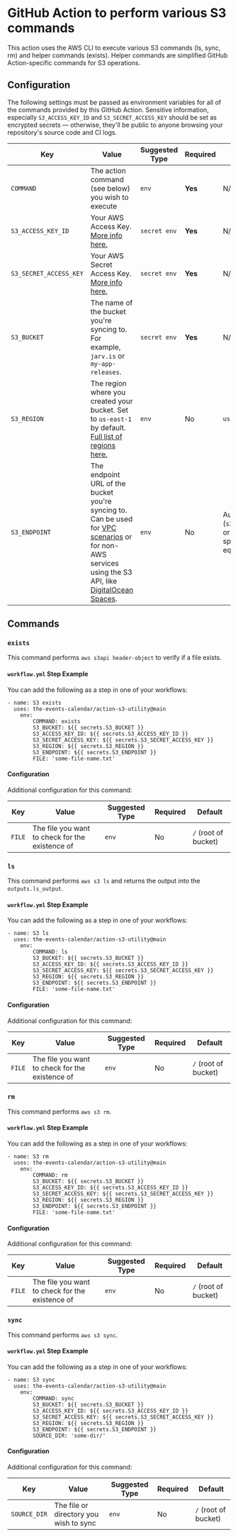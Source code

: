 # GitHub Action to perform various S3 commands

This action uses the AWS CLI to execute various S3 commands (ls, sync, rm) and helper commands (exists). Helper commands are simplified GitHub Action-specific commands for S3 operations.

## Configuration

The following settings must be passed as environment variables for all
of the commands provided by this GitHub Action. Sensitive information, especially `S3_ACCESS_KEY_ID` and
`S3_SECRET_ACCESS_KEY` should be set as encrypted secrets — otherwise,
they'll be public to anyone browsing your repository's source code and
CI logs.

| Key | Value | Suggested Type | Required | Default |
| ------------- | ------------- | ------------- | ------------- | ------------- |
| `COMMAND` | The action command (see below) you wish to execute | `env` | **Yes** | N/A |
| `S3_ACCESS_KEY_ID` | Your AWS Access Key. [More info here.](https://docs.aws.amazon.com/general/latest/gr/managing-aws-access-keys.html) | `secret env` | **Yes** | N/A |
| `S3_SECRET_ACCESS_KEY` | Your AWS Secret Access Key. [More info here.](https://docs.aws.amazon.com/general/latest/gr/managing-aws-access-keys.html) | `secret env` | **Yes** | N/A |
| `S3_BUCKET` | The name of the bucket you're syncing to. For example, `jarv.is` or `my-app-releases`. | `secret env` | **Yes** | N/A |
| `S3_REGION` | The region where you created your bucket. Set to `us-east-1` by default. [Full list of regions here.](https://docs.aws.amazon.com/AWSEC2/latest/UserGuide/using-regions-availability-zones.html#concepts-available-regions) | `env` | No | `us-east-1` |
| `S3_ENDPOINT` | The endpoint URL of the bucket you're syncing to. Can be used for [VPC scenarios](https://aws.amazon.com/blogs/aws/new-vpc-endpoint-for-amazon-s3/) or for non-AWS services using the S3 API, like [DigitalOcean Spaces](https://www.digitalocean.com/community/tools/adapting-an-existing-aws-s3-application-to-digitalocean-spaces). | `env` | No | Automatic (`s3.amazonaws.com` or AWS's region-specific equivalent) |


## Commands

### `exists`

This command performs `aws s3api header-object` to verify if a file exists.

#### `workflow.yml` Step Example

You can add the following as a step in one of your workflows:

```
- name: S3 exists
  uses: the-events-calendar/action-s3-utility@main
	env:
		COMMAND: exists
		S3_BUCKET: ${{ secrets.S3_BUCKET }}
		S3_ACCESS_KEY_ID: ${{ secrets.S3_ACCESS_KEY_ID }}
		S3_SECRET_ACCESS_KEY: ${{ secrets.S3_SECRET_ACCESS_KEY }}
		S3_REGION: ${{ secrets.S3_REGION }}
		S3_ENDPOINT: ${{ secrets.S3_ENDPOINT }}
		FILE: 'some-file-name.txt'
```

#### Configuration

Additional configuration for this command:

| Key | Value | Suggested Type | Required | Default |
| ------------- | ------------- | ------------- | ------------- | ------------- |
| `FILE` | The file you want to check for the existence of | `env` | No | `/` (root of bucket) |

### `ls`

This command performs `aws s3 ls` and returns the output into the `outputs.ls_output`.

#### `workflow.yml` Step Example

You can add the following as a step in one of your workflows:

```
- name: S3 ls
  uses: the-events-calendar/action-s3-utility@main
	env:
		COMMAND: ls
		S3_BUCKET: ${{ secrets.S3_BUCKET }}
		S3_ACCESS_KEY_ID: ${{ secrets.S3_ACCESS_KEY_ID }}
		S3_SECRET_ACCESS_KEY: ${{ secrets.S3_SECRET_ACCESS_KEY }}
		S3_REGION: ${{ secrets.S3_REGION }}
		S3_ENDPOINT: ${{ secrets.S3_ENDPOINT }}
		FILE: 'some-file-name.txt'
```

#### Configuration

Additional configuration for this command:

| Key | Value | Suggested Type | Required | Default |
| ------------- | ------------- | ------------- | ------------- | ------------- |
| `FILE` | The file you want to check for the existence of | `env` | No | `/` (root of bucket) |

### `rm`

This command performs `aws s3 rm`.

#### `workflow.yml` Step Example

You can add the following as a step in one of your workflows:

```
- name: S3 rm
  uses: the-events-calendar/action-s3-utility@main
	env:
		COMMAND: rm
		S3_BUCKET: ${{ secrets.S3_BUCKET }}
		S3_ACCESS_KEY_ID: ${{ secrets.S3_ACCESS_KEY_ID }}
		S3_SECRET_ACCESS_KEY: ${{ secrets.S3_SECRET_ACCESS_KEY }}
		S3_REGION: ${{ secrets.S3_REGION }}
		S3_ENDPOINT: ${{ secrets.S3_ENDPOINT }}
		FILE: 'some-file-name.txt'
```

#### Configuration

Additional configuration for this command:

| Key | Value | Suggested Type | Required | Default |
| ------------- | ------------- | ------------- | ------------- | ------------- |
| `FILE` | The file you want to check for the existence of | `env` | No | `/` (root of bucket) |

### `sync`

This command performs `aws s3 sync`.

#### `workflow.yml` Step Example

You can add the following as a step in one of your workflows:

```
- name: S3 sync
  uses: the-events-calendar/action-s3-utility@main
	env:
		COMMAND: sync
		S3_BUCKET: ${{ secrets.S3_BUCKET }}
		S3_ACCESS_KEY_ID: ${{ secrets.S3_ACCESS_KEY_ID }}
		S3_SECRET_ACCESS_KEY: ${{ secrets.S3_SECRET_ACCESS_KEY }}
		S3_REGION: ${{ secrets.S3_REGION }}
		S3_ENDPOINT: ${{ secrets.S3_ENDPOINT }}
		SOURCE_DIR: 'some-dir/'
```

#### Configuration

Additional configuration for this command:

| Key | Value | Suggested Type | Required | Default |
| ------------- | ------------- | ------------- | ------------- | ------------- |
| `SOURCE_DIR` | The file or directory you wish to sync | `env` | No | `/` (root of bucket) |
